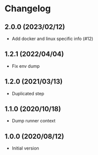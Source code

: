 # Changelog

## 2.0.0 (2023/02/12)

* Add docker and linux specific info (#12)

## 1.2.1 (2022/04/04)

* Fix env dump

## 1.2.0 (2021/03/13)

* Duplicated step

## 1.1.0 (2020/10/18)

* Dump runner context

## 1.0.0 (2020/08/12)

* Initial version
